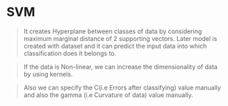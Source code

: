 # SVM
> It creates Hyperplane between classes of data by considering maximum marginal distance of 2 supporting vectors. Later model is created with dataset and it can predict the input data into which classification does it belongs to.

> If the data is Non-linear, we can increase the dimensionality of data by using kernels.

> Also we can specify the C(i.e Errors after classifying) value manually and also the gamma (i.e Curvature of data) value manually.


